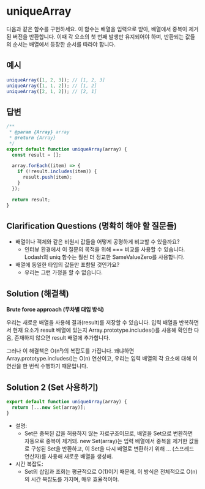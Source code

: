 # uniqueArray

다음과 같은 함수를 구현하세요. 이 함수는 배열을 입력으로 받아, 배열에서 중복이 제거된 버전을 반환합니다. 이때 각 요소의 첫 번째 발생만 유지되어야 하며, 반환되는 값들의 순서는 배열에서 등장한 순서를 따라야 합니다.

## 예시

```javascript
uniqueArray([1, 2, 3]); // [1, 2, 3]
uniqueArray([1, 1, 2]); // [1, 2]
uniqueArray([2, 1, 2]); // [2, 1]
```

## 답변

```javascript
/**
 * @param {Array} array
 * @return {Array}
 */
export default function uniqueArray(array) {
  const result = [];

  array.forEach((item) => {
    if (!result.includes(item)) {
      result.push(item);
    }
  });

  return result;
}
```

## Clarification Questions (명확히 해야 할 질문들)

- 배열이나 객체와 같은 비원시 값들을 어떻게 공평하게 비교할 수 있을까요?
  - 인터뷰 환경에서 이 질문의 목적을 위해 === 비교를 사용할 수 있습니다. Lodash의 uniq 함수는 훨씬 더 정교한 SameValueZero를 사용합니다.
- 배열에 동일한 타입의 값들만 포함될 것인가요?
  - 우리는 그런 가정을 할 수 없습니다.

## Solution (해결책)

**Brute force approach (무차별 대입 방식)**

우리는 새로운 배열을 사용해 결과(result)를 저장할 수 있습니다. 입력 배열을 반복하면서 현재 요소가 result 배열에 있는지 Array.prototype.includes()를 사용해 확인한 다음, 존재하지 않으면 result 배열에 추가합니다.

그러나 이 해결책은 O(n²)의 복잡도를 가집니다. 왜냐하면 Array.prototype.includes()는 O(n) 연산이고, 우리는 입력 배열의 각 요소에 대해 이 연산을 한 번씩 수행하기 때문입니다.

## Solution 2 (Set 사용하기)

```javascript
export default function uniqueArray(array) {
  return [...new Set(array)];
}
```

- 설명:
  - Set은 중복된 값을 허용하지 않는 자료구조이므로, 배열을 Set으로 변환하면 자동으로 중복이 제거돼.
    new Set(array)는 입력 배열에서 중복을 제거한 값들로 구성된 Set을 반환하고, 이 Set을 다시 배열로 변환하기 위해 ... (스프레드 연산자)를 사용해 새로운 배열을 생성해.
- 시간 복잡도:
  - Set의 삽입과 조회는 평균적으로 O(1)이기 때문에, 이 방식은 전체적으로 O(n)의 시간 복잡도를 가지며, 매우 효율적이야.

